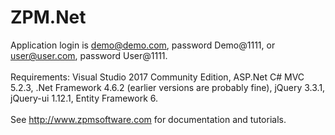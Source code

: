 # ZPM.Net
Application login is demo@demo.com, password Demo@1111, or user@user.com, password User@1111.<br/><br/>
Requirements: Visual Studio 2017 Community Edition, ASP.Net C# MVC 5.2.3, .Net Framework 4.6.2 (earlier versions are probably fine), jQuery 3.3.1, jQuery-ui 1.12.1, Entity Framework 6.<br/><br/>
See <a href="http://www.zpmsoftware.com">http://www.zpmsoftware.com</a> for documentation and tutorials.
